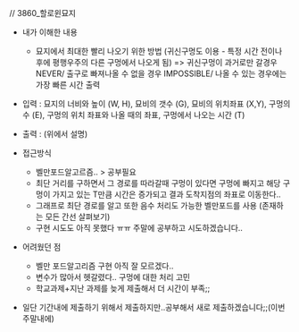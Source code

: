 // 3860_할로윈묘지 
- 내가 이해한 내용
	- 묘지에서 최대한 빨리 나오기 위한 방법 (귀신구멍도 이용 - 특정 시간 전이나 후에 평행우주의 다른 구멍에서 나오게 됨) => 귀신구멍이 과거로만 갈경우 NEVER/ 출구로 빠져나올 수 없을 경우 IMPOSSIBLE/ 나올 수 있는 경우에는 가장 빠른 시간 출력


- 입력 : 묘지의 너비와 높이 (W, H), 묘비의 갯수 (G), 묘비의 위치좌표 (X,Y), 구멍의 수 (E), 구멍의 위치 좌표와 나올 때의 좌표, 구멍에서 나오는 시간 (T)
- 출력 : (위에서 설명)


- 접근방식
	- 벨만포드알고르즘.. > 공부필요 
	- 최단 거리를 구하면서 그 경로를 따라갈때 구멍이 있다면 구멍에 빠지고 해당 구멍이 가지고 있는 T만큼 시간은 증가되고 결과 도착지점의 좌표로 이동한다..
	- 그래프로 최단 경로를 알고 또한 음수 처리도 가능한 벨만포드를 사용 (존재하는 모든 간선 살펴보기)
	- 구현 시도도 아직 못했다 ㅠㅠ 주말에 공부하고 시도하겠습니다.. 
	

- 어려웠던 점
	- 벨만 포드알고리즘 구현 아직 잘 모르겠다..
	- 변수가 많아서 헷갈렸다.. 구멍에 대한 처리 고민
	- 학교과제+지난 과제를 늦게 제출해서 더 시간이 부족;;

* 일단 기간내에 제출하기 위해서 제출하지만..공부해서 새로 제출하겠습니다;;(이번주말내에)

 